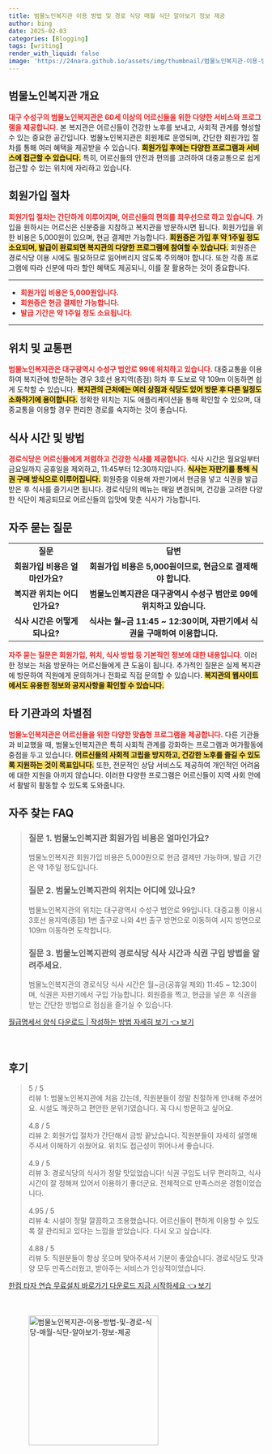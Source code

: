 ```yaml
---
title: 범물노인복지관 이용 방법 및 경로 식당 매월 식단 알아보기 정보 제공
author: bing
date: 2025-02-03
categories: [Blogging]
tags: [writing]
render_with_liquid: false
image: 'https://24nara.github.io/assets/img/thumbnail/범물노인복지관-이용-방법-및-경로-식당-매월-식단-알아보기-정보-제공.webp'
---
```



<h2 id='범물노인복지관 개요'>범물노인복지관 개요</h2>

<p><b><span style="color: #ee2323;">대구 수성구의 범물노인복지관은 60세 이상의 어르신들을 위한 다양한 서비스와 프로그램을 제공합니다.</span></b> 본 복지관은 어르신들이 건강한 노후를 보내고, 사회적 관계를 형성할 수 있는 중요한 공간입니다. 범물노인복지관은 회원제로 운영되며, 간단한 회원가입 절차를 통해 여러 혜택을 제공받을 수 있습니다. <b><span style="background-color: #ffe066;">회원가입 후에는 다양한 프로그램과 서비스에 접근할 수 있습니다.</span></b> 특히, 어르신들의 안전과 편의를 고려하여 대중교통으로 쉽게 접근할 수 있는 위치에 자리하고 있습니다.</p>

<h2 id='회원가입 절차'>회원가입 절차</h2>

<p><b><span style="color: #ee2323;">회원가입 절차는 간단하게 이루어지며, 어르신들의 편의를 최우선으로 하고 있습니다.</span></b> 가입을 원하시는 어르신은 신분증을 지참하고 복지관을 방문하시면 됩니다. 회원가입을 위한 비용은 5,000원이 있으며, 현금 결제만 가능합니다. <b><span style="background-color: #ffe066;">회원증은 가입 후 약 1주일 정도 소요되며, 발급이 완료되면 복지관의 다양한 프로그램에 참여할 수 있습니다.</span></b> 회원증은 경로식당 이용 시에도 필요하므로 잃어버리지 않도록 주의해야 합니다. 또한 각종 프로그램에 따라 신분에 따라 할인 혜택도 제공되니, 이를 잘 활용하는 것이 중요합니다.</p>

<hr />

<ul>
    <li><b><span style="color: #ee2323;">회원가입 비용은 5,000원입니다.</span></b></li>
    <li><b><span style="color: #ee2323;">회원증은 현금 결제만 가능합니다.</span></b></li>
    <li><b><span style="color: #ee2323;">발급 기간은 약 1주일 정도 소요됩니다.</span></b></li>
</ul>

<hr />

<h2 id='위치 및 교통편'>위치 및 교통편</h2>

<p><b><span style="color: #ee2323;">범물노인복지관은 대구광역시 수성구 범안로 99에 위치하고 있습니다.</span></b> 대중교통을 이용하여 복지관에 방문하는 경우 3호선 용지역(종점) 하차 후 도보로 약 109m 이동하면 쉽게 도착할 수 있습니다. <b><span style="background-color: #ffe066;">복지관의 근처에는 여러 상점과 식당도 있어 방문 후 다른 일정도 소화하기에 용이합니다.</span></b> 정확한 위치는 지도 애플리케이션을 통해 확인할 수 있으며, 대중교통을 이용할 경우 편리한 경로를 숙지하는 것이 좋습니다.</p>

<h2 id='식사 시간 및 방법'>식사 시간 및 방법</h2>

<p><b><span style="color: #ee2323;">경로식당은 어르신들에게 저렴하고 건강한 식사를 제공합니다.</span></b> 식사 시간은 월요일부터 금요일까지 공휴일을 제외하고, 11:45부터 12:30까지입니다. <b><span style="background-color: #ffe066;">식사는 자판기를 통해 식권 구매 방식으로 이루어집니다.</span></b> 회원증을 이용해 자판기에서 현금을 넣고 식권을 발급받은 후 식사를 즐기시면 됩니다. 경로식당의 메뉴는 매일 변경되며, 건강을 고려한 다양한 식단이 제공되므로 어르신들의 입맛에 맞춘 식사가 가능합니다.</p>

<h2 id='자주 묻는 질문'>자주 묻는 질문</h2>

<table>
    <tr>
        <td style="text-align: center; height: 17px;"><b>질문</b></td>
        <td style="text-align: center; height: 17px;"><b>답변</b></td>
    </tr>
    <tr>
        <td style="text-align: center; height: 17px;"><b>회원가입 비용은 얼마인가요?</b></td>
        <td style="text-align: center; height: 17px;"><b>회원가입 비용은 5,000원이므로, 현금으로 결제해야 합니다.</b></td>
    </tr>
    <tr>
        <td style="text-align: center; height: 17px;"><b>복지관 위치는 어디인가요?</b></td>
        <td style="text-align: center; height: 17px;"><b>범물노인복지관은 대구광역시 수성구 범안로 99에 위치하고 있습니다.</b></td>
    </tr>
    <tr>
        <td style="text-align: center; height: 17px;"><b>식사 시간은 어떻게 되나요?</b></td>
        <td style="text-align: center; height: 17px;"><b>식사는 월~금 11:45 ~ 12:30이며, 자판기에서 식권을 구매하여 이용합니다.</b></td>
    </tr>
</table>

<p><b><span style="color: #ee2323;">자주 묻는 질문은 회원가입, 위치, 식사 방법 등 기본적인 정보에 대한 내용입니다.</span></b> 이러한 정보는 처음 방문하는 어르신들에게 큰 도움이 됩니다. 추가적인 질문은 실제 복지관에 방문하여 직원에게 문의하거나 전화로 직접 문의할 수 있습니다. <b><span style="background-color: #ffe066;">복지관의 웹사이트에서도 유용한 정보와 공지사항을 확인할 수 있습니다.</span></b></p>

<h2 id='타 기관과의 차별점'>타 기관과의 차별점</h2>

<p><b><span style="color: #ee2323;">범물노인복지관은 어르신들을 위한 다양한 맞춤형 프로그램을 제공합니다.</span></b> 다른 기관들과 비교했을 때, 범물노인복지관은 특히 사회적 관계를 강화하는 프로그램과 여가활동에 중점을 두고 있습니다. <b><span style="background-color: #ffe066;">어르신들의 사회적 고립을 방지하고, 건강한 노후를 즐길 수 있도록 지원하는 것이 목표입니다.</span></b> 또한, 전문적인 상담 서비스도 제공하여 개인적인 어려움에 대한 지원을 아끼지 않습니다. 이러한 다양한 프로그램은 어르신들이 지역 사회 안에서 활발히 활동할 수 있도록 도와줍니다.</p>

<h2 id='마무리</h2>

<p><b><span style="color: #ee2323;">범물노인복지관은 어르신들에게 꼭 필요한 공간입니다.</span></b> 건강과 사회적 관계 증진을 목적으로 하는 다양한 프로그램과 편리한 시설이 마련되어 있습니다. <b><span style="background-color: #ffe066;">어르신들이 적극적으로 참여하고 서로 소통할 수 있는 기회를 제공하는 이곳은 대구 지역 내에서 매우 중요한 역할을 하고 있습니다.</span></b> 모든 어르신들은 복지관을 통해 보다 나은 삶을 누릴 수 있도록 적극적으로 이용해 보시길 바랍니다.</p>


<p><a class="click-button" title="원신 PC 앱 다운로드 지금 시작하기" href="https://24nara.github.io/posts/%EC%9B%90%EC%8B%A0-PC-%EC%95%B1-%EB%8B%A4%EC%9A%B4%EB%A1%9C%EB%93%9C-%EC%A7%80%EA%B8%88-%EC%8B%9C%EC%9E%91%ED%95%98%EA%B8%B0/" rel="dofollow">원신 PC 앱 다운로드 지금 시작하기 👈 보기</a></p><br>
<h2 id='자주_찾는_FAQ'>자주 찾는 FAQ</h2>
<div itemscope="" itemtype="https://schema.org/FAQPage"> 
<blockquote> 
<div itemscope="" itemprop="mainEntity" itemtype="https://schema.org/Question"> 
<h3 itemprop="name">질문 1. 범물노인복지관 회원가입 비용은 얼마인가요?</h3> 
<div itemscope="" itemprop="acceptedAnswer" itemtype="https://schema.org/Answer"> 
<span itemprop="text"> 
<p>범물노인복지관 회원가입 비용은 5,000원으로 현금 결제만 가능하며, 발급 기간은 약 1주일 정도입니다.</p> 
</span> 
</div> 
</div> 
<div itemscope="" itemprop="mainEntity" itemtype="https://schema.org/Question"> 
<h3 itemprop="name">질문 2. 범물노인복지관의 위치는 어디에 있나요?</h3> 
<div itemscope="" itemprop="acceptedAnswer" itemtype="https://schema.org/Answer"> 
<span itemprop="text"> 
<p>범물노인복지관의 위치는 대구광역시 수성구 범안로 99입니다. 대중교통 이용시 3호선 용지역(종점) 1번 출구로 나와 4번 출구 방면으로 이동하여 시지 방면으로 109m 이동하면 도착합니다.</p> 
</span> 
</div> 
</div> 
<div itemscope="" itemprop="mainEntity" itemtype="https://schema.org/Question"> 
<h3 itemprop="name">질문 3. 범물노인복지관의 경로식당 식사 시간과 식권 구입 방법을 알려주세요.</h3> 
<div itemscope="" itemprop="acceptedAnswer" itemtype="https://schema.org/Answer"> 
<span itemprop="text"> 
<p>범물노인복지관의 경로식당 식사 시간은 월~금(공휴일 제외) 11:45 ~ 12:30이며, 식권은 자판기에서 구입 가능합니다. 회원증을 찍고, 현금을 넣은 후 식권을 받는 간단한 방법으로 점심을 즐기실 수 있습니다.</p> 
</span> 
</div> 
</div> 
</blockquote> 
</div>
<p><a class="click-button" title="월급명세서 양식 다운로드 | 작성하는 방법 자세히 보기" href="https://24nara.github.io/posts/%EC%9B%94%EA%B8%89%EB%AA%85%EC%84%B8%EC%84%9C-%EC%96%91%EC%8B%9D-%EB%8B%A4%EC%9A%B4%EB%A1%9C%EB%93%9C-%EC%9E%91%EC%84%B1%ED%95%98%EB%8A%94-%EB%B0%A9%EB%B2%95-%EC%9E%90%EC%84%B8%ED%9E%88-%EB%B3%B4%EA%B8%B0/" rel="dofollow">월급명세서 양식 다운로드 | 작성하는 방법 자세히 보기 👈 보기</a></p><br>
<h2 id='후기'>후기</h2>
<div itemscope itemtype="https://schema.org/Product">
  <blockquote>
  <div itemprop="review" itemscope itemtype="https://schema.org/Review">
      <div itemprop="reviewRating" itemscope itemtype="https://schema.org/Rating"> <span itemprop="ratingValue">5</span> / <span itemprop="bestRating">5</span> </div>
      <span itemprop="reviewBody">리뷰 1: 범물노인복지관에 처음 갔는데, 직원분들이 정말 친절하게 안내해 주셨어요. 시설도 깨끗하고 편안한 분위기였습니다. 꼭 다시 방문하고 싶어요.</span>
  </div>
  <br>
  <div itemprop="review" itemscope itemtype="https://schema.org/Review">
      <div itemprop="reviewRating" itemscope itemtype="https://schema.org/Rating"> <span itemprop="ratingValue">4.8</span> / <span itemprop="bestRating">5</span> </div>
      <span itemprop="reviewBody">리뷰 2: 회원가입 절차가 간단해서 금방 끝났습니다. 직원분들이 자세히 설명해 주셔서 이해하기 쉬웠어요. 위치도 접근성이 뛰어나서 좋습니다.</span>
  </div>
  <br>
  <div itemprop="review" itemscope itemtype="https://schema.org/Review">
      <div itemprop="reviewRating" itemscope itemtype="https://schema.org/Rating"> <span itemprop="ratingValue">4.9</span> / <span itemprop="bestRating">5</span> </div>
      <span itemprop="reviewBody">리뷰 3: 경로식당의 식사가 정말 맛있었습니다! 식권 구입도 너무 편리하고, 식사 시간이 잘 정해져 있어서 이용하기 좋더군요. 전체적으로 만족스러운 경험이었습니다.</span>
  </div>
  <br>
  <div itemprop="review" itemscope itemtype="https://schema.org/Review">
      <div itemprop="reviewRating" itemscope itemtype="https://schema.org/Rating"> <span itemprop="ratingValue">4.95</span> / <span itemprop="bestRating">5</span> </div>
      <span itemprop="reviewBody">리뷰 4: 시설이 정말 깔끔하고 조용했습니다. 어르신들이 편하게 이용할 수 있도록 잘 관리되고 있다는 느낌을 받았습니다. 다시 오고 싶습니다.</span>
  </div>
  <br>
  <div itemprop="review" itemscope itemtype="https://schema.org/Review">
      <div itemprop="reviewRating" itemscope itemtype="https://schema.org/Rating"> <span itemprop="ratingValue">4.88</span> / <span itemprop="bestRating">5</span> </div>
      <span itemprop="reviewBody">리뷰 5: 직원분들이 항상 웃으며 맞아주셔서 기분이 좋았습니다. 경로식당도 맛과 양 모두 만족스러웠고, 받아주는 서비스가 인상적이었습니다.</span>
  </div>
  </blockquote>
</div>
<p><a class="click-button" title="한컴 타자 연습 무료설치 바로가기 다운로드 지금 시작하세요" href="https://24nara.github.io/posts/%ED%95%9C%EC%BB%B4-%ED%83%80%EC%9E%90-%EC%97%B0%EC%8A%B5-%EB%AC%B4%EB%A3%8C%EC%84%A4%EC%B9%98-%EB%B0%94%EB%A1%9C%EA%B0%80%EA%B8%B0-%EB%8B%A4%EC%9A%B4%EB%A1%9C%EB%93%9C-%EC%A7%80%EA%B8%88-%EC%8B%9C%EC%9E%91%ED%95%98%EC%84%B8%EC%9A%94/" rel="dofollow">한컴 타자 연습 무료설치 바로가기 다운로드 지금 시작하세요 👈 보기</a></p><br>
<figure class="image"><img src="https://24nara.github.io/assets/img/thumbnail/범물노인복지관-이용-방법-및-경로-식당-매월-식단-알아보기-정보-제공.webp" alt="범물노인복지관-이용-방법-및-경로-식당-매월-식단-알아보기-정보-제공" width="256" height="256"></figure>